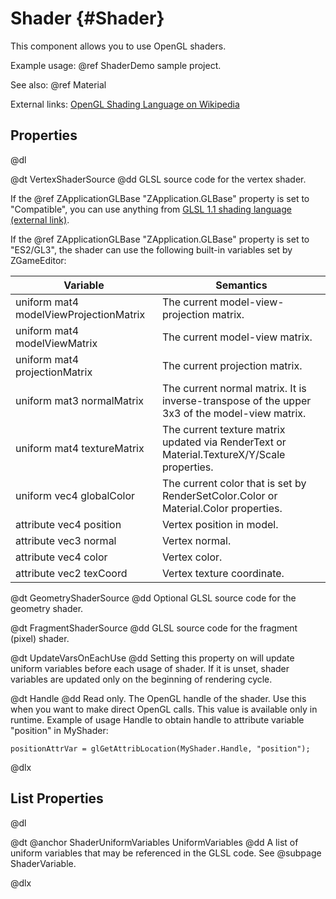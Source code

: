 # Shader {#Shader}

This component allows you to use OpenGL shaders.

Example usage: @ref ShaderDemo sample project.

See also: @ref Material

External links: [OpenGL Shading Language on Wikipedia](https://en.wikipedia.org/wiki/OpenGL_Shading_Language) 

## Properties

@dl

@dt VertexShaderSource
@dd GLSL source code for the vertex shader.

  If the @ref ZApplicationGLBase "ZApplication.GLBase" property is set to "Compatible", you can use anything from [GLSL 1.1 shading language (external link)](http://www-evasion.imag.fr/Membres/Sebastien.Barbier/Enseignement/glsl_quickref.pdf).
  
  If the @ref ZApplicationGLBase "ZApplication.GLBase" property is set to "ES2/GL3", the shader can use the following built-in variables set by ZGameEditor:

  Variable | Semantics
  ---------|----------
  uniform mat4 modelViewProjectionMatrix | The current model-view-projection matrix.
  uniform mat4 modelViewMatrix | The current model-view matrix.
  uniform mat4 projectionMatrix | The current projection matrix.
  uniform mat3 normalMatrix | The current normal matrix. It is inverse-transpose of the upper 3x3 of the model-view matrix.
  uniform mat4 textureMatrix | The current texture matrix updated via RenderText or Material.TextureX/Y/Scale properties.
  uniform vec4 globalColor | The current color that is set by RenderSetColor.Color or Material.Color properties.
  attribute vec4 position | Vertex position in model.
  attribute vec3 normal | Vertex normal.
  attribute vec4 color | Vertex color.
  attribute vec2 texCoord | Vertex texture coordinate.
  
@dt GeometryShaderSource
@dd Optional GLSL source code for the geometry shader.

@dt FragmentShaderSource
@dd GLSL source code for the fragment (pixel) shader.

@dt UpdateVarsOnEachUse
@dd Setting this property on will update uniform variables before each usage of shader. If it is unset, shader variables are updated only on the beginning of rendering cycle.

@dt Handle
@dd Read only. The OpenGL handle of the shader. Use this when you want to make direct OpenGL calls. This value is available only in runtime. Example of usage Handle to obtain handle to attribute variable "position" in MyShader:

    positionAttrVar = glGetAttribLocation(MyShader.Handle, "position");

@dlx

## List Properties

@dl

@dt @anchor ShaderUniformVariables UniformVariables
@dd A list of uniform variables that may be referenced in the GLSL code. See @subpage ShaderVariable.

@dlx
